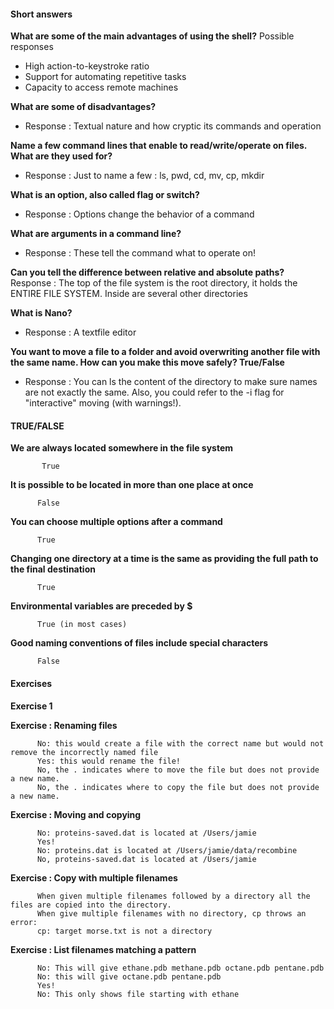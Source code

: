 #### Short answers
**What are some of the main advantages of using the shell?**
Possible responses
- High action-to-keystroke ratio
- Support for automating repetitive tasks
- Capacity to access remote machines

**What are some of disadvantages?**
- Response : Textual nature and how cryptic its commands and operation

**Name a few command lines that enable to read/write/operate on files. What are they used for?**
- Response : Just to name a few : ls, pwd, cd, mv, cp, mkdir

**What is an option, also called flag or switch?**
- Response : Options change the behavior of a command

**What are arguments in a command line?**
- Response : These tell the command what to operate on!


**Can you tell the difference between relative and absolute paths?**
Response : The top of the file system is the root directory, it holds the ENTIRE FILE SYSTEM. Inside are several other directories

**What is Nano?**
- Response : A textfile editor

**You want to move a file to a folder and avoid overwriting another file with the same name. How can you make this move safely?
True/False**
- Response : You can ls the content of the directory to make sure names are not exactly the same. Also, you could refer to the -i flag for "interactive" moving (with warnings!).

#### TRUE/FALSE

**We are always located somewhere in the file system**

           True
**It is possible to be located in more than one place at once**

          False
**You can choose multiple options after a command**

          True
**Changing one directory at a time is the same as providing the full path to the final destination**

          True
**Environmental variables are preceded by $**

          True (in most cases)
          
**Good naming conventions of files include special characters**

          False

#### Exercises 

**Exercise 1**

**Exercise : Renaming files**

          No: this would create a file with the correct name but would not remove the incorrectly named file
          Yes: this would rename the file!
          No, the . indicates where to move the file but does not provide a new name.
          No, the . indicates where to copy the file but does not provide a new name.

**Exercise : Moving and copying**

          No: proteins-saved.dat is located at /Users/jamie
          Yes!
          No: proteins.dat is located at /Users/jamie/data/recombine
          No, proteins-saved.dat is located at /Users/jamie

**Exercise : Copy with multiple filenames**

          When given multiple filenames followed by a directory all the files are copied into the directory.
          When give multiple filenames with no directory, cp throws an error:
          cp: target morse.txt is not a directory

**Exercise : List filenames matching a pattern**

          No: This will give ethane.pdb methane.pdb octane.pdb pentane.pdb
          No: this will give octane.pdb pentane.pdb
          Yes!
          No: This only shows file starting with ethane
